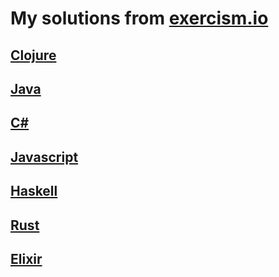 # My solutions from [exercism.io](https://exercism.io/profiles/tristanappdev)

## [Clojure](https://github.com/TristanAppDev/Exercism/tree/master/clojure)
## [Java](https://github.com/TristanAppDev/Exercism/tree/master/java)
## [C#](https://github.com/TristanAppDev/Exercism/tree/master/csharp)
## [Javascript](https://github.com/TristanAppDev/Exercism/tree/master/javascript)
## [Haskell](https://github.com/TristanAppDev/Exercism/tree/master/haskell)
## [Rust](https://github.com/TristanAppDev/Exercism/tree/master/rust)
## [Elixir](https://github.com/TristanAppDev/Exercism/tree/master/elixir)
